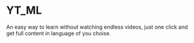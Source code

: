 # YT_ML
An easy way to learn without watching endless videos, just one click and get full content in language of you choise.
